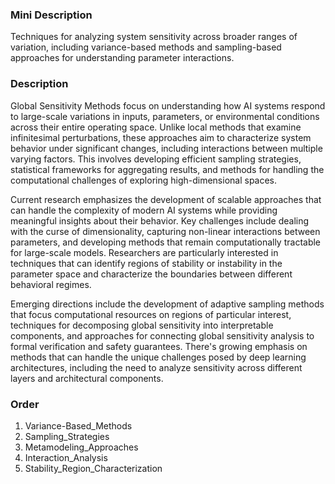 ### Mini Description

Techniques for analyzing system sensitivity across broader ranges of variation, including variance-based methods and sampling-based approaches for understanding parameter interactions.

### Description

Global Sensitivity Methods focus on understanding how AI systems respond to large-scale variations in inputs, parameters, or environmental conditions across their entire operating space. Unlike local methods that examine infinitesimal perturbations, these approaches aim to characterize system behavior under significant changes, including interactions between multiple varying factors. This involves developing efficient sampling strategies, statistical frameworks for aggregating results, and methods for handling the computational challenges of exploring high-dimensional spaces.

Current research emphasizes the development of scalable approaches that can handle the complexity of modern AI systems while providing meaningful insights about their behavior. Key challenges include dealing with the curse of dimensionality, capturing non-linear interactions between parameters, and developing methods that remain computationally tractable for large-scale models. Researchers are particularly interested in techniques that can identify regions of stability or instability in the parameter space and characterize the boundaries between different behavioral regimes.

Emerging directions include the development of adaptive sampling methods that focus computational resources on regions of particular interest, techniques for decomposing global sensitivity into interpretable components, and approaches for connecting global sensitivity analysis to formal verification and safety guarantees. There's growing emphasis on methods that can handle the unique challenges posed by deep learning architectures, including the need to analyze sensitivity across different layers and architectural components.

### Order

1. Variance-Based_Methods
2. Sampling_Strategies
3. Metamodeling_Approaches
4. Interaction_Analysis
5. Stability_Region_Characterization
